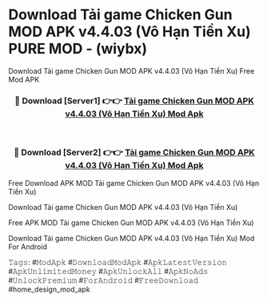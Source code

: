 # Download Tải game Chicken Gun MOD APK v4.4.03 (Vô Hạn Tiền Xu) PURE MOD - (wiybx)
Download Tải game Chicken Gun MOD APK v4.4.03 (Vô Hạn Tiền Xu) Free Mod APK

<div align="center">
<h3>🔴 Download [Server1] 👉👉 <a href="https://apk-comot.site?title=Tải_game_Chicken_Gun_MOD_APK_v4.4.03_(Vô_Hạn_Tiền_Xu)">Tải game Chicken Gun MOD APK v4.4.03 (Vô Hạn Tiền Xu) Mod Apk</a></h3><br>

<h3>🔴 Download [Server2] 👉👉 <a href="https://apk-comot.site?title=Tải_game_Chicken_Gun_MOD_APK_v4.4.03_(Vô_Hạn_Tiền_Xu)">Tải game Chicken Gun MOD APK v4.4.03 (Vô Hạn Tiền Xu) Mod Apk</a></h3>
</div>


Free Download APK MOD Tải game Chicken Gun MOD APK v4.4.03 (Vô Hạn Tiền Xu)

Download Tải game Chicken Gun MOD APK v4.4.03 (Vô Hạn Tiền Xu) 

Free APK MOD Tải game Chicken Gun MOD APK v4.4.03 (Vô Hạn Tiền Xu) 

Download Tải game Chicken Gun MOD APK v4.4.03 (Vô Hạn Tiền Xu) Mod For Android

𝚃𝚊𝚐𝚜: #𝙼𝚘𝚍𝙰𝚙𝚔 #𝙳𝚘𝚠𝚗𝚕𝚘𝚊𝚍𝙼𝚘𝚍𝙰𝚙𝚔 #𝙰𝚙𝚔𝙻𝚊𝚝𝚎𝚜𝚝𝚅𝚎𝚛𝚜𝚒𝚘𝚗 #𝙰𝚙𝚔𝚄𝚗𝚕𝚒𝚖𝚒𝚝𝚎𝚍𝙼𝚘𝚗𝚎𝚢 #𝙰𝚙𝚔𝚄𝚗𝚕𝚘𝚌𝚔𝙰𝚕𝚕 #𝙰𝚙𝚔𝙽𝚘𝙰𝚍𝚜 #𝚄𝚗𝚕𝚘𝚌𝚔𝙿𝚛𝚎𝚖𝚒𝚞𝚖 #𝙵𝚘𝚛𝙰𝚗𝚍𝚛𝚘𝚒𝚍 #𝙵𝚛𝚎𝚎𝙳𝚘𝚠𝚗𝚕𝚘𝚊𝚍 #home_design_mod_apk
